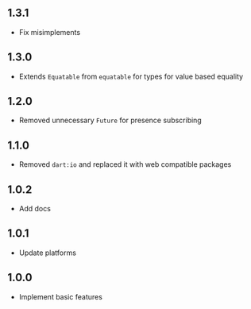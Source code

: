 ## 1.3.1

- Fix misimplements

## 1.3.0

- Extends `Equatable` from `equatable` for types for value based equality

## 1.2.0

- Removed unnecessary `Future` for presence subscribing

## 1.1.0

- Removed `dart:io` and replaced it with web compatible packages

## 1.0.2

- Add docs

## 1.0.1

- Update platforms

## 1.0.0

- Implement basic features
